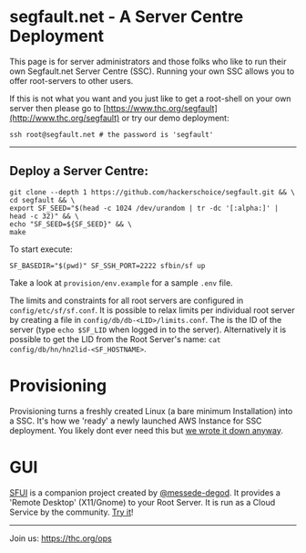 # segfault.net - A Server Centre Deployment

This page is for server administrators and those folks who like to run their own Segfault.net Server Centre (SSC). Running your own SSC allows you to offer root-servers to other users.

If this is not what you want and you just like to get a root-shell on your own server then please go to [https://www.thc.org/segfault](http://www.thc.org/segfault) or try our demo deployment:
```shell
ssh root@segfault.net # the password is 'segfault'
```

---

## Deploy a Server Centre:
```shell
git clone --depth 1 https://github.com/hackerschoice/segfault.git && \
cd segfault && \
export SF_SEED="$(head -c 1024 /dev/urandom | tr -dc '[:alpha:]' | head -c 32)" && \
echo "SF_SEED=${SF_SEED}" && \
make
```

To start execute:
```
SF_BASEDIR="$(pwd)" SF_SSH_PORT=2222 sfbin/sf up
```

Take a look at `provision/env.example` for a sample `.env` file.

The limits and constraints for all root servers are configured in `config/etc/sf/sf.conf`. It is possible to relax limits per individual root server by creating a file in `config/db/db-<LID>/limits.conf`. The <LID> is the ID of the server (type `echo $SF_LID` when logged in to the server). Alternatively it is possible to get the LID from the Root Server's name: `cat config/db/hn/hn2lid-<SF_HOSTNAME>`.  

# Provisioning

Provisioning turns a freshly created Linux (a bare minimum Installation) into a SSC. It's how we 'ready' a newly launched AWS Instance for SSC deployment. You likely dont ever need this but [we wrote it down anyway](https://github.com/hackerschoice/segfault/wiki/AWS-Deployment).

# GUI

[SFUI](https://github.com/messede-degod/SF-UI) is a companion project created by [@messede-degod](https://github.com/messede-degod/SF-UI). It provides a 'Remote Desktop' (X11/Gnome) to your Root Server. It is run as a Cloud Service by the community. [Try it](https://shell.segfault.net)!

---

Join us: https://thc.org/ops
